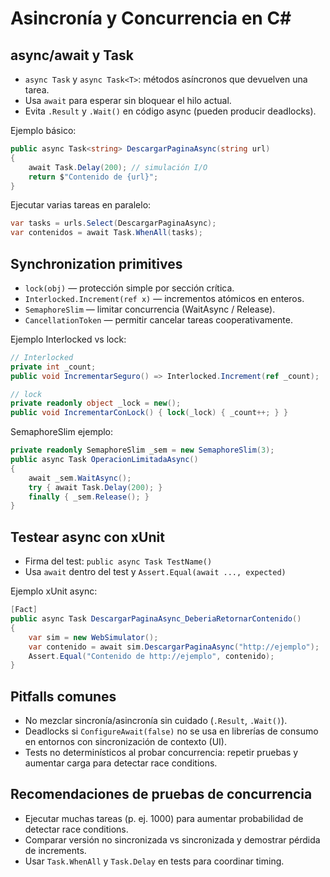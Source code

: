 # Asincronía y Concurrencia en C#

## async/await y Task
- `async Task` y `async Task<T>`: métodos asíncronos que devuelven una tarea.
- Usa `await` para esperar sin bloquear el hilo actual.
- Evita `.Result` y `.Wait()` en código async (pueden producir deadlocks).

Ejemplo básico:
```csharp
public async Task<string> DescargarPaginaAsync(string url)
{
    await Task.Delay(200); // simulación I/O
    return $"Contenido de {url}";
}
```

Ejecutar varias tareas en paralelo:
```csharp
var tasks = urls.Select(DescargarPaginaAsync);
var contenidos = await Task.WhenAll(tasks);
```

## Synchronization primitives
- `lock(obj)` — protección simple por sección crítica.
- `Interlocked.Increment(ref x)` — incrementos atómicos en enteros.
- `SemaphoreSlim` — limitar concurrencia (WaitAsync / Release).
- `CancellationToken` — permitir cancelar tareas cooperativamente.

Ejemplo Interlocked vs lock:
```csharp
// Interlocked
private int _count;
public void IncrementarSeguro() => Interlocked.Increment(ref _count);

// lock
private readonly object _lock = new();
public void IncrementarConLock() { lock(_lock) { _count++; } }
```

SemaphoreSlim ejemplo:
```csharp
private readonly SemaphoreSlim _sem = new SemaphoreSlim(3);
public async Task OperacionLimitadaAsync()
{
    await _sem.WaitAsync();
    try { await Task.Delay(200); }
    finally { _sem.Release(); }
}
```

## Testear async con xUnit
- Firma del test: `public async Task TestName()`
- Usa `await` dentro del test y `Assert.Equal(await ..., expected)`

Ejemplo xUnit async:
```csharp
[Fact]
public async Task DescargarPaginaAsync_DeberiaRetornarContenido()
{
    var sim = new WebSimulator();
    var contenido = await sim.DescargarPaginaAsync("http://ejemplo");
    Assert.Equal("Contenido de http://ejemplo", contenido);
}
```

## Pitfalls comunes
- No mezclar sincronía/asincronía sin cuidado (`.Result`, `.Wait()`).
- Deadlocks si `ConfigureAwait(false)` no se usa en librerías de consumo en entornos con sincronización de contexto (UI).
- Tests no determinísticos al probar concurrencia: repetir pruebas y aumentar carga para detectar race conditions.

## Recomendaciones de pruebas de concurrencia
- Ejecutar muchas tareas (p. ej. 1000) para aumentar probabilidad de detectar race conditions.
- Comparar versión no sincronizada vs sincronizada y demostrar pérdida de increments.
- Usar `Task.WhenAll` y `Task.Delay` en tests para coordinar timing.

